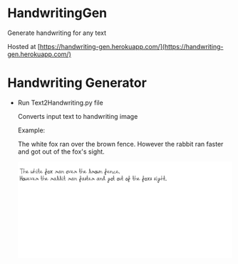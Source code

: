 # HandwritingGen
 Generate handwriting for any text

 Hosted at [https://handwriting-gen.herokuapp.com/](https://handwriting-gen.herokuapp.com/)

# Handwriting Generator
 
   - Run Text2Handwriting.py file
   
     Converts input text to handwriting image
     
     Example:

        The white fox ran over the brown fence.
        However the rabbit ran faster and got out of the fox's sight.

     ![Handwriting Image](DocImages/Example_Handwriting.png)